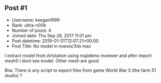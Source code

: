 ## Post #1
- Username: keegan1999
- Rank: ultra-n00b
- Number of posts: 4
- Joined date: Thu Sep 28, 2017 11:01 pm
- Post datetime: 2019-01-31T12:07:21+00:00
- Post Title: No model in noesis/3ds max

I extract model from Artstation using majidemo mviewer and after import  mesh0 i dont see model. Other mesh are good 


Btw. There is any script to export files from game World War 3 (the farm 51 studio) ?
